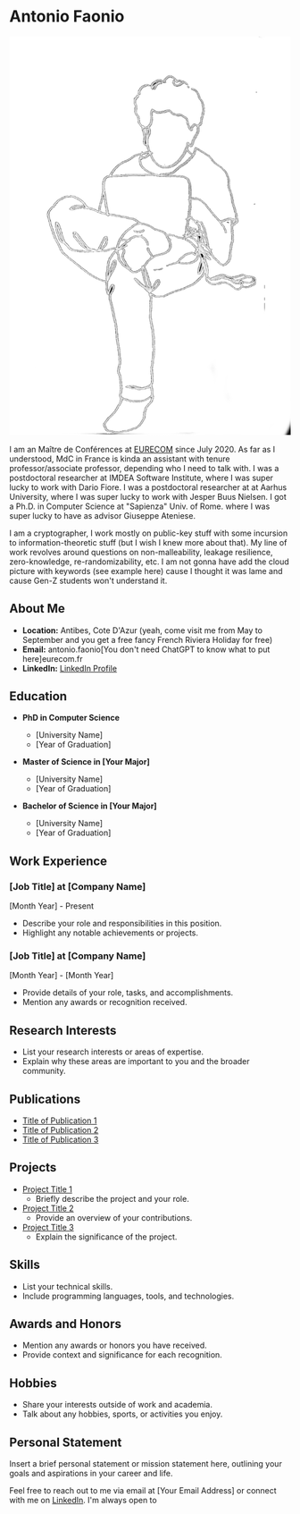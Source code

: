 
# Antonio Faonio

![Profile Picture](myself.png)

I am an Maître de Conférences at <A HREF="www.eurecom.fr">EURECOM</A> since July 2020.
As far as I understood, MdC in France is kinda an assistant with tenure professor/associate professor, depending who I need to talk with.
I was a postdoctoral researcher at IMDEA Software Institute, where I was super lucky to work with Dario Fiore.
I was a postdoctoral researcher at at Aarhus University, where I was super lucky to work with Jesper Buus Nielsen.
I got a Ph.D. in Computer Science at "Sapienza" Univ. of Rome. where I was super lucky to have as advisor Giuseppe Ateniese.

I am a cryptographer, I work mostly on public-key stuff with some incursion to information-theoretic stuff (but I wish I knew more about that).
My line of work revolves around questions on non-malleability, leakage resilience, zero-knowledge, re-randomizability, etc.
I am not gonna have add the cloud picture with keywords (see example here) cause I thought it was lame and cause Gen-Z students won't understand it.


## About Me

- **Location:** Antibes, Cote D'Azur (yeah, come visit me from May to September and you get a free fancy French Riviera Holiday for free)
- **Email:** antonio.faonio[You don't need ChatGPT to know what to put here]eurecom.fr
- **LinkedIn:** [LinkedIn Profile](https://www.linkedin.com/in/your-linkedin-profile/)

## Education

- **PhD in Computer Science**
  - [University Name]
  - [Year of Graduation]

- **Master of Science in [Your Major]**
  - [University Name]
  - [Year of Graduation]

- **Bachelor of Science in [Your Major]**
  - [University Name]
  - [Year of Graduation]

## Work Experience

### [Job Title] at [Company Name]
[Month Year] - Present

- Describe your role and responsibilities in this position.
- Highlight any notable achievements or projects.

### [Job Title] at [Company Name]
[Month Year] - [Month Year]

- Provide details of your role, tasks, and accomplishments.
- Mention any awards or recognition received.

## Research Interests

- List your research interests or areas of expertise.
- Explain why these areas are important to you and the broader community.

## Publications

- [Title of Publication 1](link-to-publication-1)
- [Title of Publication 2](link-to-publication-2)
- [Title of Publication 3](link-to-publication-3)

## Projects

- [Project Title 1](link-to-project-1)
  - Briefly describe the project and your role.
- [Project Title 2](link-to-project-2)
  - Provide an overview of your contributions.
- [Project Title 3](link-to-project-3)
  - Explain the significance of the project.

## Skills

- List your technical skills.
- Include programming languages, tools, and technologies.

## Awards and Honors

- Mention any awards or honors you have received.
- Provide context and significance for each recognition.

## Hobbies

- Share your interests outside of work and academia.
- Talk about any hobbies, sports, or activities you enjoy.

## Personal Statement

Insert a brief personal statement or mission statement here, outlining your goals and aspirations in your career and life.

Feel free to reach out to me via email at [Your Email Address] or connect with me on [LinkedIn](https://www.linkedin.com/in/your-linkedin-profile/). I'm always open to
